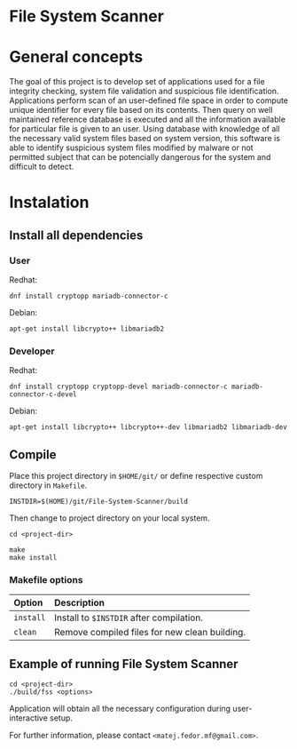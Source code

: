 # File System Scanner

# General concepts

The goal of this project is to develop set of applications used for a file integrity checking, system file validation and suspicious file identification.
Applications perform scan of an user-defined file space in order to compute unique identifier for every file based on its contents.
Then query on well maintained reference database is executed and all the information available for particular file is given to an user.
Using database with knowledge of all the necessary valid system files based on system version, this software is able to identify 
suspicious system files modified by malware or not permitted subject that can be potencially dangerous for the system and difficult
to detect.

# Instalation

## Install all dependencies

### User

Redhat:

`dnf install cryptopp mariadb-connector-c`

Debian:

`apt-get install libcrypto++ libmariadb2`

### Developer

Redhat:

`dnf install cryptopp cryptopp-devel mariadb-connector-c mariadb-connector-c-devel`

Debian:

`apt-get install libcrypto++ libcrypto++-dev libmariadb2 libmariadb-dev`

## Compile

Place this project directory in `$HOME/git/` or define respective custom directory in `Makefile`.

```
INSTDIR=$(HOME)/git/File-System-Scanner/build
```
Then change to project directory on your local system.

```
cd <project-dir>

make
make install
```

### Makefile options

| Option    | Description                                   |
| :-------- | :-------------------------------------------- |
| `install` | Install to `$INSTDIR` after compilation.      |
| `clean`   | Remove compiled files for new clean building. |

## Example of running File System Scanner

```
cd <project-dir>
./build/fss <options>
```

Application will obtain all the necessary configuration during user-interactive setup.

For further information, please contact `<matej.fedor.mf@gmail.com>`.
